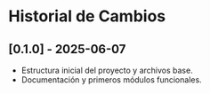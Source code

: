 # Historial de Cambios

## [0.1.0] - 2025-06-07
- Estructura inicial del proyecto y archivos base.
- Documentación y primeros módulos funcionales.
